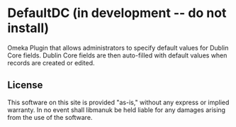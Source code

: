 # DefaultDC (in development -- do not install)
Omeka Plugin that allows administrators to specify default values for Dublin Core fields.  Dublin Core fields are then auto-filled with default values when records are created or edited.

## License
This software on this site is provided "as-is," without any express or implied warranty. In no event shall libmanuk be held liable for any damages arising from the use of the software.
